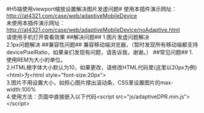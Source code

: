 #H5端使用viewport缩放设置解决图片发虚问题#
使用本插件演示网址：<a href="http:///at4321.com/case/web/adaptiveMobileDevice">http:///at4321.com/case/web/adaptiveMobileDevice</a><br>
未使用本插件演示网址：<a href="http:///at4321.com/case/web/adaptiveMobileDevice/noAdaptive.html">http:///at4321.com/case/web/adaptiveMobileDevice/noAdaptive.html</a><br>
请使用手机打开查看效果
##解决问题##
1.图片发虚问题解决<br>
2.1px问题解决
##兼容性问题##
兼容移动端浏览器，（暂时发现所有移动端都支持devicePixelRatio，如果亲们发现有问题，请告诉我，谢谢。）
##常见问题##
1.使用REM为大小的单位。<br>
2.HTML根字体大小默认为10，如果更改，请修改HTML代码里(这里以20px为例)&lt;html&gt;为&lt;html style="font-size:20px"&gt;<br>
3.图片不用设置大小，如担心图片撑出滚动条，CSS里设置图片的max-width:100%<br>
4.使用方法：页面中直接嵌入以下代码&lt;script src="js/adaptiveDPR.min.js"&gt;&lt;/script&gt;